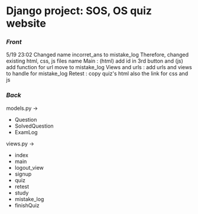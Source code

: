 # Django project: SOS, OS quiz website

### ***Front***

5/19 23:02 Changed name incorret_ans to mistake_log
Therefore, changed existing html, css, js files name
Main : (html) add id in 3rd button and (js) add function for url move to mistake_log
Views and urls : add urls and views to handle for mistake_log
Retest : copy quiz's html also the link for css and js


### ***Back***

models.py ->
- Question
- SolvedQuestion
- ExamLog

views.py ->
- index
- main
- logout_view
- signup
- quiz
- retest
- study
- mistake_log
- finishQuiz
